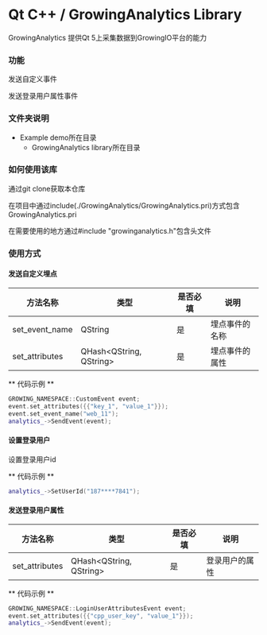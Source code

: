 # Qt C++ / GrowingAnalytics Library
GrowingAnalytics 提供Qt 5上采集数据到GrowingIO平台的能力

### 功能
发送自定义事件

发送登录用户属性事件

### 文件夹说明
- Example demo所在目录
    - GrowingAnalytics library所在目录

### 如何使用该库
通过git clone获取本仓库

在项目中通过include(./GrowingAnalytics/GrowingAnalytics.pri)方式包含GrowingAnalytics.pri

在需要使用的地方通过#include "growinganalytics.h"包含头文件

### 使用方式
#### 发送自定义埋点
|方法名称|类型|是否必填|说明|
| --- | --- | --- | --- |
|set_event_name|QString|是|埋点事件的名称|
|set_attributes|QHash<QString, QString>|是|埋点事件的属性|

** 代码示例 **

```C++
GROWING_NAMESPACE::CustomEvent event;
event.set_attributes({{"key_1", "value_1"}});
event.set_event_name("web_11");
analytics_->SendEvent(event);

```

#### 设置登录用户
设置登录用户id

** 代码示例 **

```C++
analytics_->SetUserId("187****7841");
```

#### 发送登录用户属性
|方法名称|类型|是否必填|说明|
| --- | --- | --- | --- |
|set_attributes|QHash<QString, QString>|是|登录用户的属性|

** 代码示例 **

```C++
GROWING_NAMESPACE::LoginUserAttributesEvent event;
event.set_attributes({{"cpp_user_key", "value_1"}});
analytics_->SendEvent(event);
```
